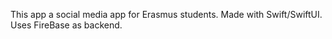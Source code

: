 This app a social media app for Erasmus students. Made with Swift/SwiftUI. Uses FireBase as backend.
